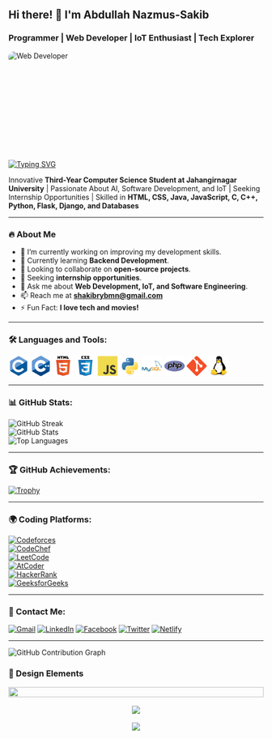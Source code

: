 ## Hi there! 👋 I'm Abdullah Nazmus-Sakib  
### Programmer | Web Developer | IoT Enthusiast | Tech Explorer  

<div style="border-radius: 10px; overflow: hidden; width: 600px; height: 200px;">
    <img src="https://pbs.twimg.com/profile_banners/1835360782642802688/1728361101/600x200" alt="Web Developer" style="width: 100%; height: 100%; object-fit: cover;">
</div>

[![Typing SVG](https://readme-typing-svg.herokuapp.com?font=Fira+Code&size=24&pause=1000&color=0078D7&center=true&vCenter=true&width=600&lines=Assalamu+Alikum!+I'm+Abdullah+Nazmus-Sakib;Programmer+%7C+Web+Developer;IoT+Enthusiast+%7C+Tech+Explorer;Building+Solutions+with+Purpose)](https://git.io/typing-svg)

Innovative **Third-Year Computer Science Student at Jahangirnagar University** | Passionate About AI, Software Development, and IoT | Seeking Internship Opportunities | Skilled in **HTML, CSS, Java, JavaScript, C, C++, Python, Flask, Django, and Databases**

---
### 🔥 About Me
- 🔭 I’m currently working on improving my development skills.
- 🌱 Currently learning **Backend Development**.
- 👯 Looking to collaborate on **open-source projects**.
- 🤝 Seeking **internship opportunities**.
- 💬 Ask me about **Web Development, IoT, and Software Engineering**.
- 📫 Reach me at **shakibrybmn@gmail.com**
- ⚡ Fun Fact: **I love tech and movies!**

---
### 🛠️ Languages and Tools:
<p align="left">
  <img src="https://raw.githubusercontent.com/devicons/devicon/master/icons/c/c-original.svg" alt="C" width="40" height="40"/>
  <img src="https://raw.githubusercontent.com/devicons/devicon/master/icons/cplusplus/cplusplus-original.svg" alt="C++" width="40" height="40"/>
  <img src="https://raw.githubusercontent.com/devicons/devicon/master/icons/html5/html5-original-wordmark.svg" alt="HTML5" width="40" height="40"/>
  <img src="https://raw.githubusercontent.com/devicons/devicon/master/icons/css3/css3-original-wordmark.svg" alt="CSS3" width="40" height="40"/>
  <img src="https://raw.githubusercontent.com/devicons/devicon/master/icons/javascript/javascript-original.svg" alt="JavaScript" width="40" height="40"/>
  <img src="https://raw.githubusercontent.com/devicons/devicon/master/icons/python/python-original.svg" alt="Python" width="40" height="40"/>
  <img src="https://raw.githubusercontent.com/devicons/devicon/master/icons/mysql/mysql-original-wordmark.svg" alt="MySQL" width="40" height="40"/>
  <img src="https://raw.githubusercontent.com/devicons/devicon/master/icons/php/php-original.svg" alt="PHP" width="40" height="40"/>
  <img src="https://raw.githubusercontent.com/devicons/devicon/master/icons/git/git-original.svg" alt="Git" width="40" height="40"/>
  <img src="https://raw.githubusercontent.com/devicons/devicon/master/icons/linux/linux-original.svg" alt="Linux" width="40" height="40"/>
</p>

---
### 📊 GitHub Stats:
![GitHub Streak](https://github-readme-streak-stats.herokuapp.com?user=AbdullahRFA&theme=tokyonight-duo&hide_border=true&mode=weekly)  
![GitHub Stats](https://github-readme-stats.vercel.app/api?username=AbdullahRFA&show_icons=true&count_private=true)  
![Top Languages](https://github-readme-stats.vercel.app/api/top-langs?username=AbdullahRFA&show_icons=true&locale=en&layout=compact)  

---
### 🏆 GitHub Achievements:
[![Trophy](https://github-profile-trophy.vercel.app/?username=AbdullahRFA)](https://github.com/ryo-ma/github-profile-trophy)

---
### 🌍 Coding Platforms:
[![Codeforces](https://badges.joonhyung.xyz/codeforces/A_N_S_RFA.svg)](https://codeforces.com/profile/A_N_S_RFA)  
[![CodeChef](https://cp-logo.vercel.app/codechef/a_n_s_rfa)](https://www.codechef.com/users/a_n_s_rfa)  
[![LeetCode](https://img.shields.io/badge/LeetCode-FFA116?style=for-the-badge&logo=leetcode&logoColor=white)](https://leetcode.com/a_n_s_rfa/)  
[![AtCoder](https://img.shields.io/badge/AtCoder-blue?style=for-the-badge)](https://atcoder.jp/users/A_N_S_RFA)  
[![HackerRank](https://img.shields.io/badge/HackerRank-32CD32?style=for-the-badge&logo=hackerrank&logoColor=white)](https://www.hackerrank.com/a_n_s_rfa)  
[![GeeksforGeeks](https://img.shields.io/badge/GeeksforGeeks-0F9D58?style=for-the-badge&logo=geeksforgeeks&logoColor=white)](https://auth.geeksforgeeks.org/user/a_n_s_rfa)  


---
### 📩 Contact Me:
[![Gmail](https://img.shields.io/badge/Gmail-D14836?style=for-the-badge&logo=gmail&logoColor=white)](mailto:shakibrybmn@gmail.com)
[![LinkedIn](https://img.shields.io/badge/LinkedIn-0077B5?style=for-the-badge&logo=linkedin&logoColor=white)](https://www.linkedin.com/in/abdullah-nazmus-sakib-04024b261/)
[![Facebook](https://img.shields.io/badge/Facebook-1877F2?style=for-the-badge&logo=facebook&logoColor=white)](https://www.facebook.com/profile.php?id=100008509008772)
[![Twitter](https://img.shields.io/badge/Twitter-1DA1F2?style=for-the-badge&logo=twitter&logoColor=white)](https://x.com/AbdullahRFA)
[![Netlify](https://img.shields.io/badge/Netlify-00C7B7?style=for-the-badge&logo=netlify&logoColor=white)](https://app.netlify.com/teams/abdullahrfa/sites)


---


<!-- Contribution Graph -->
![GitHub Contribution Graph](https://github-readme-activity-graph.vercel.app/graph?username=AbdullahRFA&theme=github)

### 🎨 Design Elements
<!--for rgb line -->
<p align="center">
<img src="https://i.imgur.com/dBaSKWF.gif" height="20" width="100%">
</p>

<!--📰RSS / TAKE IMAGE FROM https://github.com/trinib/trinib/blob/main/images/marquee.svg TO YOUR REPO AND EDIT IT-->
<p align="center">
<img src="https://raw.githubusercontent.com/trinib/trinib/a5f17399d881c5651a89bfe4a621014b08346cf0/images/marquee.svg">

<!--🎨 CAPSULE (Sky Blue Gradient) -->
<p align="center">
  <img src="https://capsule-render.vercel.app/api?type=shark&height=30&section=header&reversal=false&color=0:87CEEB,100:00BFFF">
</p>
